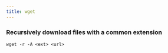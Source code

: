```yaml
---
title: wget
---
```


### Recursively download files with a common extension ###

```
wget -r -A <ext> <url>
```
